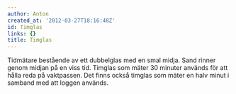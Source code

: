 ```yaml
---
author: Anton
created_at: '2012-03-27T18:16:48Z'
id: Timglas
links: {}
title: Timglas
---
```


Tidmätare bestående av ett dubbelglas med en smal midja. Sand rinner genom midjan på en viss tid.
Timglas som mäter 30 minuter används för att hålla reda på vaktpassen. Det finns också timglas som
mäter en halv minut i samband med att loggen används.
